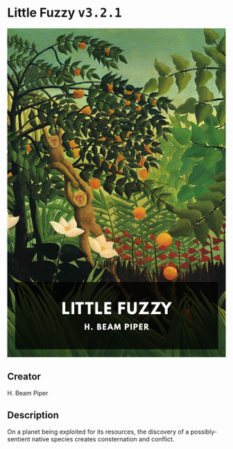 
# Little Fuzzy <kbd>v3.2.1</kbd>

<center>
  <img src="./cover-1024.jpg"/>
</center>

## Creator
H. Beam Piper

## Description
On a planet being exploited for its resources, the discovery of a possibly-sentient native species creates consternation and conflict.
